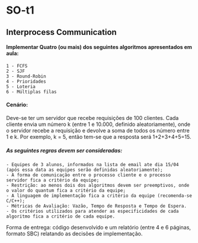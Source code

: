 # SO-t1
## **Interprocess Communication**

#### Implementar Quatro (ou mais) dos seguintes algoritmos apresentados em aula:
    1 - FCFS
    2 - SJF
    3 - Round-Robin
    4 - Prioridades
    5 - Loteria
    6 - Múltiplas filas

#### Cenário:
Deve-se ter um servidor que recebe requisições de 100 clientes. Cada cliente envia um número k (entre 1 e 10.000, definido aleatoriamente), onde o servidor recebe a requisição e devolve a soma de todos os número entre 1 e k. Por exemplo, k = 5, então tem-se que a resposta será 1+2+3+4+5=15.

##### As seguintes regras devem ser consideradas:
    - Equipes de 3 alunos, informados na lista de email ate dia 15/04 (após essa data as equipes serão definidas aleatoriamente);
    - A forma de comunicação entre o processo cliente e o processo servidor fica a critério da equipe;
    - Restrição: ao menos dois dos algoritmos devem ser preemptivos, onde o valor do quantum fica a critério da equipe;
    - A linguagem de implementação fica a critério da equipe (recomenda-se C/C++);
    - Métricas de Avaliação: Vazão, Tempo de Resposta e Tempo de Espera.
    - Os critérios utilizados para atender as especificidades de cada algoritmo fica a critério de cada equipe.

Forma de entrega: código desenvolvido e um relatório (entre 4 e 6 páginas, formato SBC) relatando as decisões de implementação.
